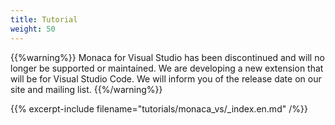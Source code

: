 ```yaml
---
title: Tutorial
weight: 50
---
```


{{%warning%}}
Monaca for Visual Studio has been discontinued and will no longer be supported or maintained. We are developing a new extension that will be for Visual Studio Code. We will inform you of the release date on our site and mailing list.
{{%/warning%}}

{{% excerpt-include filename="tutorials/monaca_vs/_index.en.md" /%}}
